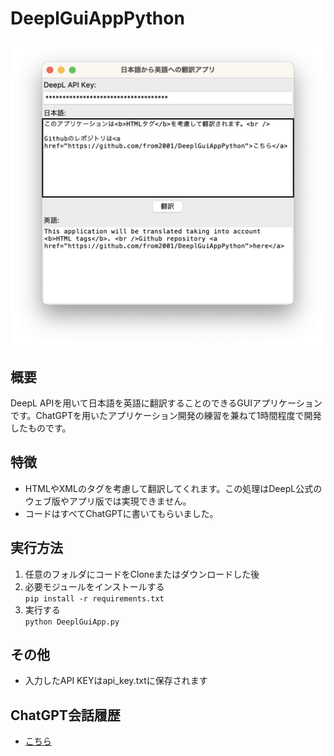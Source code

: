 # DeeplGuiAppPython  
![アプリ画像](AppImage.png)

## 概要  
DeepL APIを用いて日本語を英語に翻訳することのできるGUIアプリケーションです。ChatGPTを用いたアプリケーション開発の練習を兼ねて1時間程度で開発したものです。

## 特徴  
  - HTMLやXMLのタグを考慮して翻訳してくれます。この処理はDeepL公式のウェブ版やアプリ版では実現できません。
  - コードはすべてChatGPTに書いてもらいました。

## 実行方法  
1. 任意のフォルダにコードをCloneまたはダウンロードした後  
1. 必要モジュールをインストールする  
```pip install -r requirements.txt```
1. 実行する  
```python DeeplGuiApp.py```

## その他  
 - 入力したAPI KEYはapi_key.txtに保存されます  

## ChatGPT会話履歴
 - [こちら](ChatGPT_Conversation.md)





